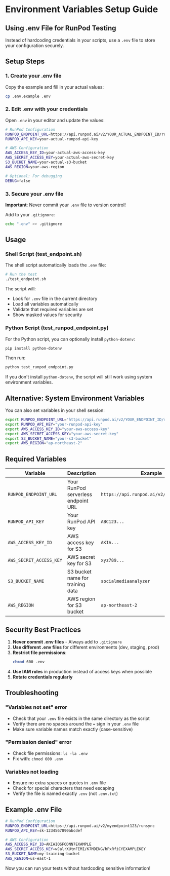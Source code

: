 # Environment Variables Setup Guide

## Using .env File for RunPod Testing

Instead of hardcoding credentials in your scripts, use a `.env` file to store your configuration securely.

## Setup Steps

### 1. Create your .env file

Copy the example and fill in your actual values:

```bash
cp .env.example .env
```

### 2. Edit .env with your credentials

Open `.env` in your editor and update the values:

```bash
# RunPod Configuration
RUNPOD_ENDPOINT_URL=https://api.runpod.ai/v2/YOUR_ACTUAL_ENDPOINT_ID/runsync
RUNPOD_API_KEY=your-actual-runpod-api-key

# AWS Configuration
AWS_ACCESS_KEY_ID=your-actual-aws-access-key
AWS_SECRET_ACCESS_KEY=your-actual-aws-secret-key
S3_BUCKET_NAME=your-actual-s3-bucket
AWS_REGION=your-aws-region

# Optional: For debugging
DEBUG=false
```

### 3. Secure your .env file

**Important**: Never commit your `.env` file to version control!

Add to your `.gitignore`:
```bash
echo ".env" >> .gitignore
```

## Usage

### Shell Script (test_endpoint.sh)

The shell script automatically loads the `.env` file:

```bash
# Run the test
./test_endpoint.sh
```

The script will:
- Look for `.env` file in the current directory
- Load all variables automatically
- Validate that required variables are set
- Show masked values for security

### Python Script (test_runpod_endpoint.py)

For the Python script, you can optionally install `python-dotenv`:

```bash
pip install python-dotenv
```

Then run:
```bash
python test_runpod_endpoint.py
```

If you don't install `python-dotenv`, the script will still work using system environment variables.

## Alternative: System Environment Variables

You can also set variables in your shell session:

```bash
export RUNPOD_ENDPOINT_URL="https://api.runpod.ai/v2/YOUR_ENDPOINT_ID/runsync"
export RUNPOD_API_KEY="your-runpod-api-key"
export AWS_ACCESS_KEY_ID="your-aws-access-key"
export AWS_SECRET_ACCESS_KEY="your-aws-secret-key"
export S3_BUCKET_NAME="your-s3-bucket"
export AWS_REGION="ap-northeast-2"
```

## Required Variables

| Variable | Description | Example |
|----------|-------------|---------|
| `RUNPOD_ENDPOINT_URL` | Your RunPod serverless endpoint URL | `https://api.runpod.ai/v2/abc123/runsync` |
| `RUNPOD_API_KEY` | Your RunPod API key | `ABC123...` |
| `AWS_ACCESS_KEY_ID` | AWS access key for S3 | `AKIA...` |
| `AWS_SECRET_ACCESS_KEY` | AWS secret key for S3 | `xyz789...` |
| `S3_BUCKET_NAME` | S3 bucket name for training data | `socialmediaanalyzer` |
| `AWS_REGION` | AWS region for S3 bucket | `ap-northeast-2` |

## Security Best Practices

1. **Never commit .env files** - Always add to `.gitignore`
2. **Use different .env files** for different environments (dev, staging, prod)
3. **Restrict file permissions**:
   ```bash
   chmod 600 .env
   ```
4. **Use IAM roles** in production instead of access keys when possible
5. **Rotate credentials regularly**

## Troubleshooting

### "Variables not set" error
- Check that your `.env` file exists in the same directory as the script
- Verify there are no spaces around the `=` sign in your `.env` file
- Make sure variable names match exactly (case-sensitive)

### "Permission denied" error
- Check file permissions: `ls -la .env`
- Fix with: `chmod 600 .env`

### Variables not loading
- Ensure no extra spaces or quotes in `.env` file
- Check for special characters that need escaping
- Verify the file is named exactly `.env` (not `.env.txt`)

## Example .env File

```bash
# RunPod Configuration
RUNPOD_ENDPOINT_URL=https://api.runpod.ai/v2/myendpoint123/runsync
RUNPOD_API_KEY=sk-1234567890abcdef

# AWS Configuration  
AWS_ACCESS_KEY_ID=AKIAIOSFODNN7EXAMPLE
AWS_SECRET_ACCESS_KEY=wJalrXUtnFEMI/K7MDENG/bPxRfiCYEXAMPLEKEY
S3_BUCKET_NAME=my-training-bucket
AWS_REGION=us-east-1
```

Now you can run your tests without hardcoding sensitive information! 